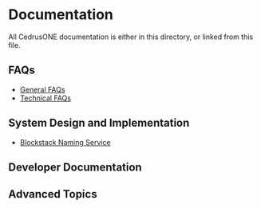 # Documentation

All CedrusONE documentation is either in this directory, or linked
from this file.

## FAQs

* [General FAQs](https://github.com/cedruslogistics/CedrusONE/blob/master/docs/README.md)
* [Technical FAQs](https://github.com/cedruslogistics/CedrusONE/blob/master/docs/README.md)

## System Design and Implementation

* [Blockstack Naming Service](https://github.com/cedruslogistics/CedrusONE/blob/master/docs/README.md)

## Developer Documentation


## Advanced Topics

